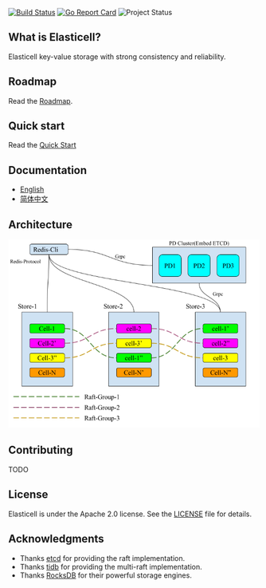 [![Build Status](https://travis-ci.org/deepfabric/elasticell.svg?branch=master)](https://travis-ci.org/deepfabric/elasticell)
[![Go Report Card](https://goreportcard.com/badge/github.com/deepfabric/elasticell)](https://goreportcard.com/report/github.com/deepfabric/elasticell)
![Project Status](https://img.shields.io/badge/status-alpha-yellow.svg)

## What is Elasticell?

Elasticell key-value storage with strong consistency and reliability.

## Roadmap

Read the [Roadmap](./docs/ROADMAP.md).

## Quick start

Read the [Quick Start](./docs/QUICKSTART.md)

## Documentation

+ [English](http://elasticell.readthedocs.io/en/latest/)
+ [简体中文](http://elasticell.readthedocs.io/zh/latest/)

## Architecture

![architecture](./docs/architecture.png)

## Contributing

TODO

## License

Elasticell is under the Apache 2.0 license. See the [LICENSE](./LICENSE) file for details.

## Acknowledgments

- Thanks [etcd](https://github.com/coreos/etcd) for providing the raft implementation.
- Thanks [tidb](https://github.com/pingcap/tidb) for providing the multi-raft implementation.
- Thanks [RocksDB](https://github.com/facebook/rocksdb) for their powerful storage engines.